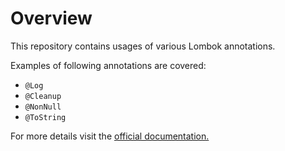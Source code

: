 # Overview
This repository contains usages of various Lombok annotations.

Examples of following annotations are covered:
* `@Log`
* `@Cleanup`
* `@NonNull`
* `@ToString`

For more details visit the [official documentation.](https://projectlombok.org/)  
